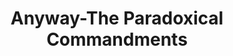 ---
layout: book
title: Anyway-The Paradoxical Commandments
tagline: Finding Personal Meaning in a Crazy World
authors: [ Kent Keith ]
amazon_url: https://www.amazon.com/Anyway-Paradoxical-C0ommandments-Finding-Personal/dp/0425195430/
categories: [ christian ]
tags: [  ]
rating: 5
ratings_count : 181
image: https://images-na.ssl-images-amazon.com/images/I/51-U5x7jXAL.jpg
description: 
---